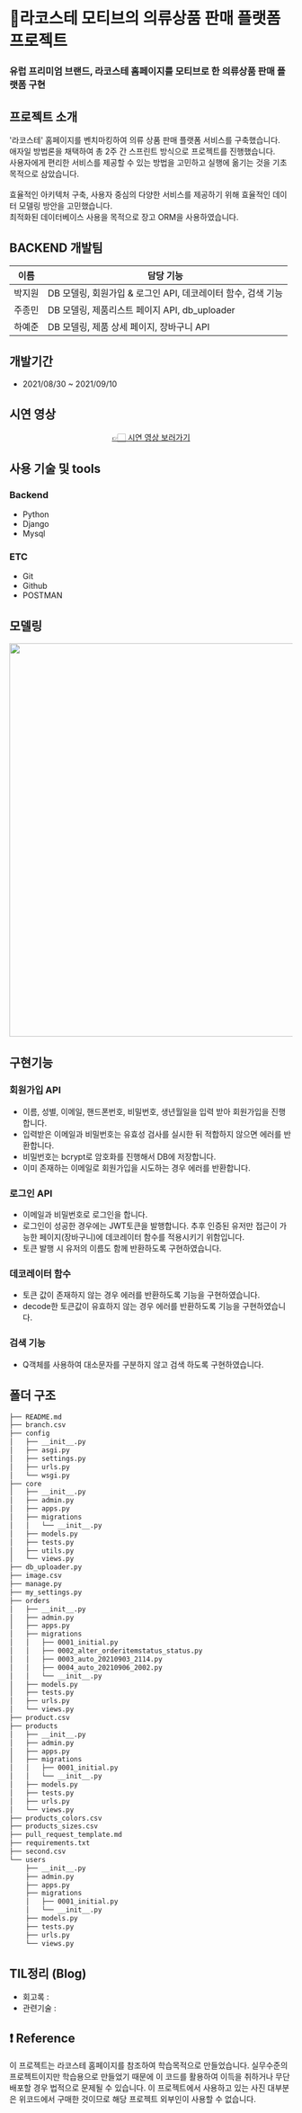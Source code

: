 # 🐊라코스테 모티브의 의류상품 판매 플랫폼 프로젝트

### 유럽 프리미엄 브랜드, 라코스테 홈페이지를 모티브로 한 의류상품 판매 플랫폼 구현

## 프로젝트 소개
'라코스테' 홈페이지를 벤치마킹하여 의류 상품 판매 플랫폼 서비스를 구축했습니다. <br>
애자일 방법론을 채택하여 총 2주 간 스프린트 방식으로 프로젝트를 진행했습니다.<br>
사용자에게 편리한 서비스를 제공할 수 있는 방법을 고민하고 실행에 옮기는 것을 기초 목적으로 삼았습니다.<br><br>
효율적인 아키텍처 구축, 사용자 중심의 다양한 서비스를 제공하기 위해 효율적인 데이터 모델링 방안을 고민했습니다.<br>
최적화된 데이터베이스 사용을 목적으로 장고 ORM을 사용하였습니다.<br>

## BACKEND 개발팀
|이름   |담당 기능|
|-----|------------------------------|
|박지원 |DB 모델링, 회원가입 & 로그인 API, 데코레이터 함수, 검색 기능|
|주종민 |DB 모델링, 제품리스트 페이지 API, db_uploader|
|하예준 |DB 모델링, 제품 상세 페이지, 장바구니 API|


## 개발기간
- 2021/08/30 ~ 2021/09/10

## 시연 영상

<div id=header align="center">
  <a href="https://www.youtube.com/watch?v=epKkvWK1XUU">👉🏻 시연 영상 보러가기</a>
</div>

## 사용 기술 및 tools
### Backend
- Python
- Django
- Mysql

### ETC
- Git
- Github
- POSTMAN

## 모델링
<p align="center"><img src="https://user-images.githubusercontent.com/80395324/144576664-57cad092-fafc-462a-b454-4b9bdf86d410.png" width="1000" height="700"/></p>


## 구현기능
### 회원가입 API
- 이름, 성별, 이메일, 핸드폰번호, 비밀번호, 생년월일을 입력 받아 회원가입을 진행합니다.
- 입력받은 이메일과 비밀번호는 유효성 검사를 실시한 뒤 적합하지 않으면 에러를 반환합니다.
- 비밀번호는 bcrypt로 암호화를 진행해서 DB에 저장합니다.
- 이미 존재하는 이메일로 회원가입을 시도하는 경우 에러를 반환합니다.

### 로그인 API
- 이메일과 비밀번호로 로그인을 합니다.
- 로그인이 성공한 경우에는 JWT토큰을 발행합니다. 추후 인증된 유저만 접근이 가능한 페이지(장바구니)에 데코레이터 함수를 적용시키기 위함입니다.
- 토큰 발행 시 유저의 이름도 함께 반환하도록 구현하였습니다.

### 데코레이터 함수
- 토큰 값이 존재하지 않는 경우 에러를 반환하도록 기능을 구현하였습니다.
- decode한 토큰값이 유효하지 않는 경우 에러를 반환하도록 기능을 구현하였습니다.

### 검색 기능
- Q객체를 사용하여 대소문자를 구분하지 않고 검색 하도록 구현하였습니다.


## 폴더 구조
```bash
├── README.md
├── branch.csv
├── config
│   ├── __init__.py
│   ├── asgi.py
│   ├── settings.py
│   ├── urls.py
│   └── wsgi.py
├── core
│   ├── __init__.py
│   ├── admin.py
│   ├── apps.py
│   ├── migrations
│   │   └── __init__.py
│   ├── models.py
│   ├── tests.py
│   ├── utils.py
│   └── views.py
├── db_uploader.py
├── image.csv
├── manage.py
├── my_settings.py
├── orders
│   ├── __init__.py
│   ├── admin.py
│   ├── apps.py
│   ├── migrations
│   │   ├── 0001_initial.py
│   │   ├── 0002_alter_orderitemstatus_status.py
│   │   ├── 0003_auto_20210903_2114.py
│   │   ├── 0004_auto_20210906_2002.py
│   │   └── __init__.py
│   ├── models.py
│   ├── tests.py
│   ├── urls.py
│   └── views.py
├── product.csv
├── products
│   ├── __init__.py
│   ├── admin.py
│   ├── apps.py
│   ├── migrations
│   │   ├── 0001_initial.py
│   │   └── __init__.py
│   ├── models.py
│   ├── tests.py
│   ├── urls.py
│   └── views.py
├── products_colors.csv
├── products_sizes.csv
├── pull_request_template.md
├── requirements.txt
├── second.csv
└── users
    ├── __init__.py
    ├── admin.py
    ├── apps.py
    ├── migrations
    │   ├── 0001_initial.py
    │   └── __init__.py
    ├── models.py
    ├── tests.py
    ├── urls.py
    └── views.py
```

## TIL정리 (Blog)
- 회고록 :  
- 관련기술 : 

## ❗️ Reference
이 프로젝트는 라코스테 홈페이지를 참조하여 학습목적으로 만들었습니다.
실무수준의 프로젝트이지만 학습용으로 만들었기 때문에 이 코드를 활용하여 이득을 취하거나 무단 배포할 경우 법적으로 문제될 수 있습니다.
이 프로젝트에서 사용하고 있는 사진 대부분은 위코드에서 구매한 것이므로 해당 프로젝트 외부인이 사용할 수 없습니다.
